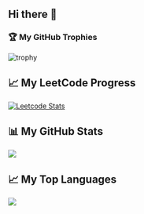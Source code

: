 ## Hi there 👋

### 🏆 My GitHub Trophies

![trophy](https://github-profile-trophy.vercel.app/?username=Nav-iq&theme=onedark)

## 📈 My LeetCode Progress

[![Leetcode Stats](https://leetcard.jacoblin.cool/NaveedIqbal?ext=heatmap&&theme=nord)](https://leetcode.com/NaveedIqbal)

## 📊 My GitHub Stats

![](https://github-readme-stats.vercel.app/api?username=Nav-iq&show_icons=true&theme=onedark)

## 📈 My Top Languages

![](https://github-readme-stats.vercel.app/api/top-langs/?username=Nav-iq&layout=compact&theme=onedark)

